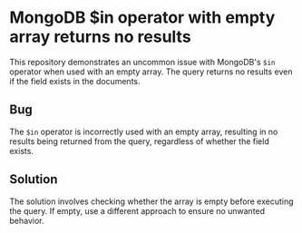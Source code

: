 # MongoDB $in operator with empty array returns no results
This repository demonstrates an uncommon issue with MongoDB's `$in` operator when used with an empty array.  The query returns no results even if the field exists in the documents.

## Bug
The `$in` operator is incorrectly used with an empty array, resulting in no results being returned from the query, regardless of whether the field exists.

## Solution
The solution involves checking whether the array is empty before executing the query.  If empty, use a different approach to ensure no unwanted behavior.